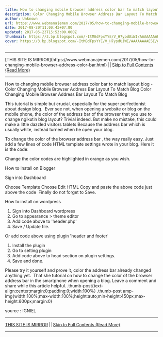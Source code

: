 ```yaml
---
title: How to changing mobile browser address color bar to match layout blog
description: Color Changing Mobile Browser Address Bar Layout To Match Blog
author: Unknown
url: https://www.webmanajemen.com/2017/05/how-to-changing-mobile-browser-address-color-bar.html
date: 2017-08-20T11:00:43+07:00
updated: 2017-05-23T15:53:00.000Z
thumbnail: https://3.bp.blogspot.com/-ItMBdFpxYYE/V_H7ypdUiWI/AAAAAAAAESI/g1v0CDfhJR4-4PAqBUijaH0erCXuOmuNQCLcB/s550/Mengganti%2BWarna%2BAddress%2BBar%2BBrowser%2BHandphone%2BAgar%2BSesuai%2BLayout%2BBlog%2B01.jpg
cover: https://3.bp.blogspot.com/-ItMBdFpxYYE/V_H7ypdUiWI/AAAAAAAAESI/g1v0CDfhJR4-4PAqBUijaH0erCXuOmuNQCLcB/s550/Mengganti%2BWarna%2BAddress%2BBar%2BBrowser%2BHandphone%2BAgar%2BSesuai%2BLayout%2BBlog%2B01.jpg
---
```


<hr/> [THIS SITE IS MIRROR](https://www.webmanajemen.com/2017/05/how-to-changing-mobile-browser-address-color-bar.html) || <a href="https://www.webmanajemen.com/2017/05/how-to-changing-mobile-browser-address-color-bar.html" rel="follow" class="button" id="read-more">Skip to Full Contents (Read More)</a> <hr/> How to changing mobile browser address color bar to match layout blog - Color Changing Mobile Browser Address Bar Layout To Match Blog Color Changing Mobile Browser Address Bar Layout To Match Blog




This tutorial is simple but crucial, especially for the super perfectionist about design blog. 
Ever see not, when opening a website or blog on the mobile phone, the color of the address bar of the browser that you use to change ngikutin blog layout? Trivial indeed. But make no mistake, this could make a little dazzled visitors tablets.Because the address bar which is usually white, instead turned when he open your blog. 

To change the color of the browser address bar , the way really easy. Just add a few lines of code HTML template settings wrote in your blog. Here it is the code: 
<!-- Color for Chrome, Firefox OS, Opera dan Vivaldi --> <meta content='#2f303f' name='theme-color'/> <!-- Color For Windows Phone --> <meta content='#2f303f' name='msapplication-navbutton-color'/> <!-- Color For iOS Safari --> <meta content='yes' name='apple-mobile-web-app-capable'/> <meta content='#2f303f' name='apple-mobile-web-app-status-bar-style'/>
Change the color codes are highlighted in orange as you wish. 

How to Install on Blogger

Sign into Dashboard

Choose Template
Choose Edit HTML
Copy and paste the above code just above the code </head>
Finally do not forget to Save.



How to install on wordpress
1. Sign into Dashboard wordpress
2. Go to appearance > theme editor
3. Add code above to 'header.php'
4. Save / Update file.


Or add code above using plugin 'header and footer'
1. Install the plugin
2. Go to setting plugin
3. Add code above to head section on plugin settings.
4. Save and done.


Please try it yourself and prove it, color the address bar already changed anything yet. 
That she tutorial on how to change the color of the browser address bar in the smartphone when opening a blog. Leave a comment and share while this article helpful.
.thumb-post{text-align:center;margin:0;padding:0;width:100%} .thumb-post amp-img{width:100%;max-width:100%;height:auto;min-height:450px;max-height:600px;margin:0}   
 
source : IGNIEL <hr/> [THIS SITE IS MIRROR](https://www.webmanajemen.com/2017/05/how-to-changing-mobile-browser-address-color-bar.html) || <a href="https://www.webmanajemen.com/2017/05/how-to-changing-mobile-browser-address-color-bar.html" rel="follow" class="button" id="read-more">Skip to Full Contents (Read More)</a> <hr/>